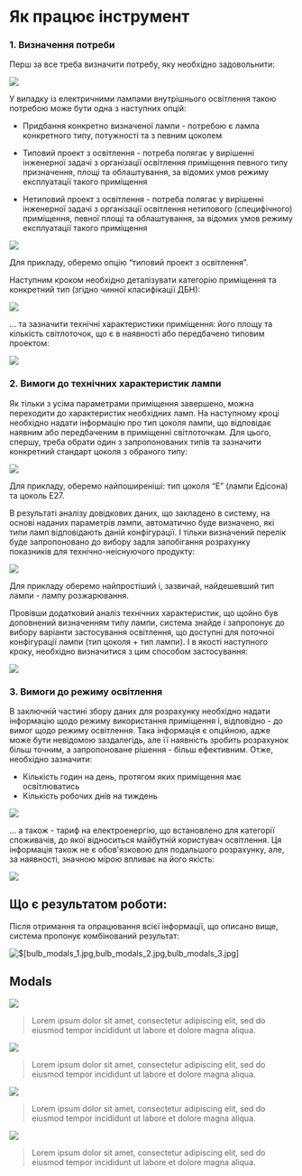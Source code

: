 # Як працює інструмент

### 1. Визначення потреби

Перш за все треба визначити потребу, яку необхідно задовольнити:

![](https://raw.githubusercontent.com/BulbProject/bulb-project-frontend/tutorial/public/assets/images/resources/steps/bulb_steps_1.jpg)

У випадку із електричними лампами внутрішнього освітлення такою потребою може бути одна з наступних опцій:

- Придбання конкретно визначеної лампи - потребою є лампа конкретного типу, потужності та з певним цоколем

- Типовий проект з освітлення - потреба полягає у вирішенні інженерної задачі з організації освітлення приміщення певного типу призначення, площі та облаштування, за відомих умов режиму експлуатації такого приміщення

- Нетиповий проект з освітлення - потреба полягає у вирішенні інженерної задачі з організації освітлення нетипового (специфічного) приміщення, певної площі та облаштування, за відомих умов режиму експлуатації такого приміщення

![](https://raw.githubusercontent.com/BulbProject/bulb-project-frontend/tutorial/public/assets/images/resources/steps/bulb_steps_2.jpg)

Для прикладу, оберемо опцію “типовий проект з освітлення”.

Наступним кроком необхідно деталізувати категорію приміщення та конкретний тип (згідно чинної класифікації ДБН):

![](https://raw.githubusercontent.com/BulbProject/bulb-project-frontend/tutorial/public/assets/images/resources/steps/bulb_steps_3.jpg)

… та зазначити технічні характеристики приміщення: його площу та кількість світлоточок, що є в наявності або передбачено типовим проектом:

![](https://raw.githubusercontent.com/BulbProject/bulb-project-frontend/tutorial/public/assets/images/resources/steps/bulb_steps_4.jpg)

### 2. Вимоги до технічних характеристик лампи

Як тільки з усіма параметрами приміщення завершено, можна переходити до характеристик необхідних ламп. На наступному кроці необхідно надати інформацію про тип цоколя лампи, що відповідає наявним або передбаченим в приміщенні світлоточкам. Для цього, спершу, треба обрати один з запропонованих типів та зазначити конкретний стандарт цоколя з обраного типу:

![](https://raw.githubusercontent.com/BulbProject/bulb-project-frontend/tutorial/public/assets/images/resources/steps/bulb_steps_5.jpg)

Для прикладу, оберемо найпоширеніші: тип цоколя “Е” (лампи Едісона) та цоколь Е27.

В результаті аналізу довідкових даних, що закладено в систему, на основі наданих параметрів лампи, автоматично буде визначено, які типи ламп відповідають даній конфігурації. І тільки визначений перелік буде запропоновано до вибору задля запобігання розрахунку показників для технічно-неіснуючого продукту:

![](https://raw.githubusercontent.com/BulbProject/bulb-project-frontend/tutorial/public/assets/images/resources/steps/bulb_steps_6.jpg)

Для прикладу оберемо найпростіший і, зазвичай, найдешевший тип лампи - лампу розжарювання.

Провівши додатковий аналіз технічних характеристик, що щойно був доповнений визначенням типу лампи, система знайде і запропонує до вибору варіанти застосування освітлення, що доступні для поточної конфігурації лампи (тип цоколя + тип лампи). І в якості наступного кроку, необхідно визначитися з цим способом застосування:

![](https://raw.githubusercontent.com/BulbProject/bulb-project-frontend/tutorial/public/assets/images/resources/steps/bulb_steps_7.jpg)

### 3. Вимоги до режиму освітлення

В заключній частині збору даних для розрахунку необхідно надати інформацію щодо режиму використання приміщення і, відповідно - до вимог щодо режиму освітлення. Така інформація є опційною, адже може бути невідомою заздалегідь, але її наявність зробить розрахунок більш точним, а запропоноване рішення - більш ефективним. Отже, необхідно зазначити:

- Кількість годин на день, протягом яких приміщення має освітлюватись
- Кількість робочих днів на тиждень

![](https://raw.githubusercontent.com/BulbProject/bulb-project-frontend/tutorial/public/assets/images/resources/steps/bulb_steps_8.jpg)

… а також - тариф на електроенергію, що встановлено для категорії споживачів, до якої відноситься майбутній користувач освітлення. Ця інформація також не є обов'язковою для подальшого розрахунку, але, за наявності, значною мірою впливає на його якість:

![](https://raw.githubusercontent.com/BulbProject/bulb-project-frontend/tutorial/public/assets/images/resources/steps/bulb_steps_9.jpg)

## Що є результатом роботи:

Після отримання та опрацювання всієї інформації, що описано вище, система пропонує комбінований результат:

![$[bulb_modals_1.jpg,bulb_modals_2.jpg,bulb_modals_3.jpg]](https://raw.githubusercontent.com/BulbProject/bulb-project-frontend/tutorial/public/assets/images/resources/modals)

## Modals

![](https://raw.githubusercontent.com/BulbProject/bulb-project-frontend/tutorial/public/assets/images/resources/modals/bulb_modals_1.jpg)

> Lorem ipsum dolor sit amet, consectetur adipiscing elit, sed do eiusmod tempor incididunt ut labore et dolore magna aliqua.

![](https://raw.githubusercontent.com/BulbProject/bulb-project-frontend/tutorial/public/assets/images/resources/modals/bulb_modals_2.jpg)

> Lorem ipsum dolor sit amet, consectetur adipiscing elit, sed do eiusmod tempor incididunt ut labore et dolore magna aliqua.

![](https://raw.githubusercontent.com/BulbProject/bulb-project-frontend/tutorial/public/assets/images/resources/modals/bulb_modals_3.jpg)

> Lorem ipsum dolor sit amet, consectetur adipiscing elit, sed do eiusmod tempor incididunt ut labore et dolore magna aliqua.

![](https://raw.githubusercontent.com/BulbProject/bulb-project-frontend/tutorial/public/assets/images/resources/modals/bulb_modals_4.jpg)

> Lorem ipsum dolor sit amet, consectetur adipiscing elit, sed do eiusmod tempor incididunt ut labore et dolore magna aliqua.
